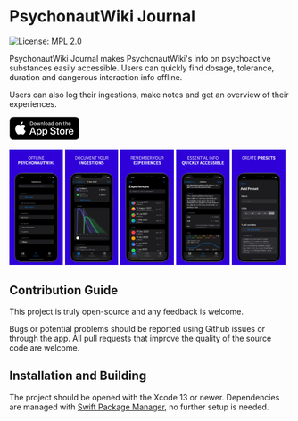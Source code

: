 # PsychonautWiki Journal

[![License: MPL 2.0](https://img.shields.io/badge/License-MPL_2.0-brightgreen.svg)](https://opensource.org/licenses/MPL-2.0)

PsychonautWiki Journal makes PsychonautWiki's info on psychoactive substances easily accessible. Users can quickly find dosage, tolerance, duration and dangerous interaction info offline.

Users can also log their ingestions, make notes and get an overview of their experiences.

<a href='https://apps.apple.com/ch/app/psychonautwiki-journal/id1582059415'>
<img alt='Download on the App Store' src='README Assets/badge-appstore.svg' width='25%'/>
</a>

<p>
<img src="README Assets/App Screens/screenshot1.jpeg" width="19%">
<img src="README Assets/App Screens/screenshot2.jpeg" width="19%">
<img src="README Assets/App Screens/screenshot3.jpeg" width="19%">
<img src="README Assets/App Screens/screenshot4.jpeg" width="19%">
<img src="README Assets/App Screens/screenshot5.jpeg" width="19%">
</p>

## Contribution Guide

This project is truly open-source and any feedback is welcome.

Bugs or potential problems should be reported using Github issues or through the app.
All pull requests that improve the quality of the source code are welcome.

## Installation and Building

The project should be opened with the Xcode 13 or newer.
Dependencies are managed with [Swift Package Manager](https://swift.org/package-manager), no further setup is needed.